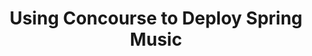 ---
title:  "Using Concourse to Deploy Spring Music"
description:
- Deploy a multi-microservice application with Concourse.
summary:
- Deploy a multi-microservice application with Concourse.
topics:
- ci-cd
- spring
tags:
- spring
- concourse
repo: https://github.com/Pivotal-Field-Engineering/s1p-concourse-spring-music
---